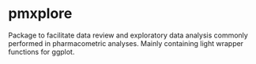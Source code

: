 pmxplore
=======

Package to facilitate data review and exploratory data analysis commonly performed in pharmacometric analyses. Mainly containing light wrapper functions for ggplot.
